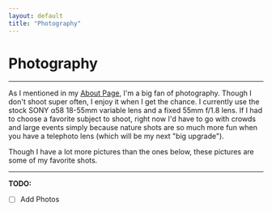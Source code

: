 ```yaml
---
layout: default
title: "Photography"
---
```


# Photography

---

As I mentioned in my [About Page](about.md), I'm a big fan of photography. Though I don't shoot super often, I enjoy it when I get the chance. I currently use the stock SONY α58 18-55mm variable lens and a fixed 55mm f/1.8 lens. If I had to choose a favorite subject to shoot, right now I'd have to go with crowds and large events simply because nature shots are so much more fun when you have a telephoto lens (which will be my next "big upgrade").

Though I have a lot more pictures than the ones below, these pictures are some of my favorite shots.

---

**TODO:**
- [ ] Add Photos
